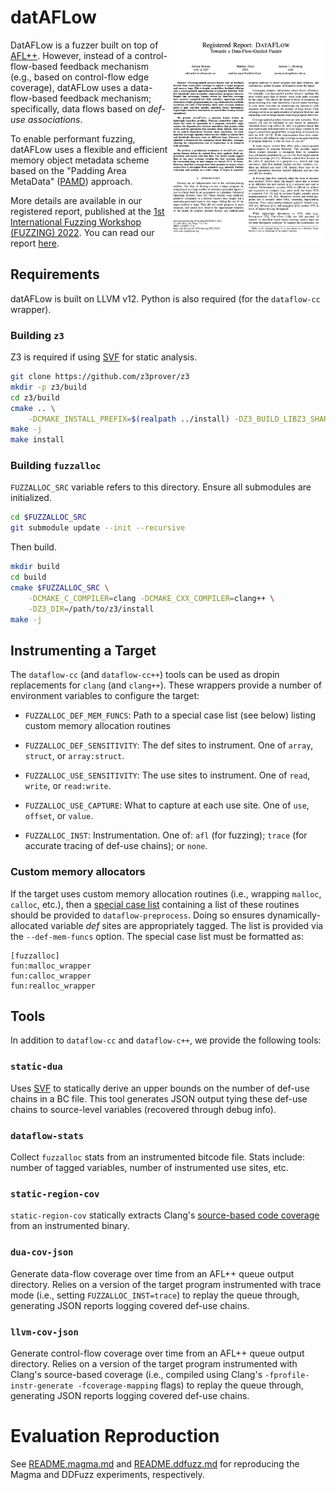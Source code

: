 # datAFLow

<p>
<a href="https://www.ndss-symposium.org/wp-content/uploads/fuzzing2022_23001_paper.pdf" target="_blank">
<img align="right" width="250" src="img/dataflow-paper.png">
</a>
</p>

DatAFLow is a fuzzer built on top of
[AFL++](https://github.com/AFLplusplus/AFLplusplus/). However, instead of a
control-flow-based feedback mechanism (e.g., based on control-flow edge
coverage), datAFLow uses a data-flow-based feedback mechanism; specifically,
data flows based on _def-use associations_.

To enable performant fuzzing, datAFLow uses a flexible and efficient memory
object metadata scheme based on the "Padding Area MetaData"
([PAMD](https://dl.acm.org/doi/10.1145/3156685.3092268)) approach.

More details are available in our registered report, published at the [1st
International Fuzzing Workshop (FUZZING)
2022](https://fuzzingworkshop.github.io/). You can read our report
[here](https://www.ndss-symposium.org/wp-content/uploads/fuzzing2022_23001_paper.pdf).

## Requirements

datAFLow is built on LLVM v12. Python is also required (for the `dataflow-cc`
wrapper).

### Building `z3`

Z3 is required if using [SVF](https://github.com/svf-tools/svf) for static
analysis.

```bash
git clone https://github.com/z3prover/z3
mkdir -p z3/build
cd z3/build
cmake .. \
    -DCMAKE_INSTALL_PREFIX=$(realpath ../install) -DZ3_BUILD_LIBZ3_SHARED=False
make -j
make install
```

### Building `fuzzalloc`

`FUZZALLOC_SRC` variable refers to this directory. Ensure all submodules are
initialized.

```bash
cd $FUZZALLOC_SRC
git submodule update --init --recursive
```

Then build.

```bash
mkdir build
cd build
cmake $FUZZALLOC_SRC \
    -DCMAKE_C_COMPILER=clang -DCMAKE_CXX_COMPILER=clang++ \
    -DZ3_DIR=/path/to/z3/install
make -j
```

## Instrumenting a Target

The `dataflow-cc` (and `dataflow-cc++`) tools can be used as dropin replacements
for `clang` (and `clang++`).  These wrappers provide a number of environment
variables to configure the target:

* `FUZZALLOC_DEF_MEM_FUNCS`: Path to a special case list (see below) listing
custom memory allocation routines

* `FUZZALLOC_DEF_SENSITIVITY`: The def sites to instrument. One of `array`,
`struct`, or `array:struct`.

* `FUZZALLOC_USE_SENSITIVITY`: The use sites to instrument. One of `read`,
`write`, or `read:write`.

* `FUZZALLOC_USE_CAPTURE`: What to capture at each use site. One of `use`,
`offset`, or `value`.

* `FUZZALLOC_INST`: Instrumentation. One of: `afl` (for fuzzing); `trace` (for
accurate tracing of def-use chains); or `none`.

### Custom memory allocators

If the target uses custom memory allocation routines (i.e., wrapping `malloc`,
`calloc`, etc.), then a [special case
list](https://clang.llvm.org/docs/SanitizerSpecialCaseList.html) containing a
list of these routines should be provided to `dataflow-preprocess`. Doing so
ensures dynamically-allocated variable _def_ sites are appropriately tagged. The
list is provided via the `--def-mem-funcs` option. The special case list must be
formatted as:

```
[fuzzalloc]
fun:malloc_wrapper
fun:calloc_wrapper
fun:realloc_wrapper
```

## Tools

In addition to `dataflow-cc` and `dataflow-c++`, we provide the following tools:

### `static-dua`

Uses [SVF](https://github.com/SVF-tools/SVF/) to statically derive an upper
bounds on the number of def-use chains in a BC file. This tool generates JSON
output tying these def-use chains to source-level variables (recovered through
debug info).

### `dataflow-stats`

Collect `fuzzalloc` stats from an instrumented bitcode file. Stats include:
number of tagged variables, number of instrumented use sites, etc.

### `static-region-cov`

`static-region-cov` statically extracts Clang's [source-based code
coverage](https://clang.llvm.org/docs/SourceBasedCodeCoverage.html) from an
instrumented binary.

### `dua-cov-json`

Generate data-flow coverage over time from an AFL++ queue output directory.
Relies on a version of the target program instrumented with trace mode (i.e.,
setting `FUZZALLOC_INST=trace`) to replay the queue through, generating JSON
reports logging covered def-use chains.

### `llvm-cov-json`

Generate control-flow coverage over time from an AFL++ queue output directory.
Relies on a version of the target program instrumented with Clang's source-based
coverage (i.e., compiled using Clang's `-fprofile-instr-generate
-fcoverage-mapping` flags) to replay the queue through, generating JSON reports
logging covered def-use chains.

# Evaluation Reproduction

See [README.magma.md](evaluation/README.magma.md) and
[README.ddfuzz.md](evaluation/README.ddfuzz.md) for reproducing the Magma and
DDFuzz experiments, respectively.
